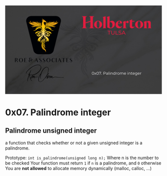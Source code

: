 ![0x07-palindrome_integer_banner](https://github.com/ronroeandassociates/assets/blob/master/images/0x07-palindrome_integer_banner.png)

# 0x07. Palindrome integer

## Palindrome unsigned integer

a function that checks whether or not a given unsigned integer is a palindrome.

Prototype: `int is_palindrome(unsigned long n);`
Where n is the number to be checked
Your function must return `1` if `n` is a palindrome, and `0` otherwise
You are **not allowed** to allocate memory dynamically (malloc, calloc, …)
